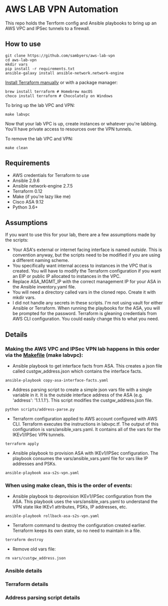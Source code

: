# AWS LAB VPN Automation
This repo holds the Terrform config and Ansible playbooks to bring up an AWS VPC and IPSec tunnels to a firewall.

## How to use
```
git clone https://github.com/sambyers/aws-lab-vpn
cd aws-lab-vpn
mkdir vars
pip install -r requirements.txt
ansible-galaxy install ansible-network.network-engine
```
[Install Terraform manually](https://learn.hashicorp.com/terraform/getting-started/install) or with a package manager:
```
brew install terraform # Homebrew macOS
choco install terraform # Chocolately on Windows
```

To bring up the lab VPC and VPN:
```
make labvpc
```
Now that your lab VPC is up, create instances or whatever you're labbing. You'll have private access to resources over the VPN tunnels.

To remove the lab VPC and VPN:
```
make clean
```

## Requirements
- AWS credentials for Terraform to use
- Ansible 2.9.6
- Ansible network-engine 2.7.5
- Terraform 0.12
- Make (if you're lazy like me)
- Cisco ASA 9.12
- Python 3.6+

## Assumptions
If you want to use this for your lab, there are a few assumptions made by the scripts:
- Your ASA's external or internet facing interface is named _outside_. This is convention anyway, but the scripts need to be modified if you are using a different naming scheme.
- You specifically want internal access to instances in the VPC that is created. You will have to modify the Terraform configuration if you want an EIP or public IP allocated to instances in the VPC.
- Replace ASA_MGMT_IP with the correct management IP for your ASA in the Ansible inventory.yaml file.
- You will need a directory called vars in the cloned repo. Create it with mkdir vars.
- I did not handle any secrets in these scripts. I'm not using vault for either Ansible or Terraform. When running the playbooks for the ASA, you will be prompted for the password. Terraform is gleaning credentials from AWS CLI configuration. You could easily change this to what you need.

## Details
### Making the AWS VPC and IPSec VPN lab happens in this order via the [Makefile](/blob/master/Makefile) (make labvpc):

- Ansible playbook to get interface facts from ASA. This creates a json file called custgw_address.json which contains the interface facts.
```
ansible-playbook copy-asa-interface-facts.yaml
```
- Address parsing script to create a simple json vars file with a single variable in it. It is the outside interface address of the ASA (e.g. 'address': '1.1.1.1'). This script modifies the custgw_address.json file.
```
python scripts/address-parse.py
```
- Terraform configuration applied to AWS account configured with AWS CLI. Terraform executes the instructions in labvpc.tf. The output of this configuration is vars/ansible_vars.yaml. It contains all of the vars for the IKEv1/IPSec VPN tunnels.
```
terraform apply
```
- Ansible playbook to provision ASA with IKEv1/IPSec configuration. The playbook consumes the vars/ansible_vars.yaml file for vars like IP addresses and PSKs.
```
ansible-playbook asa-s2s-vpn.yaml
```

### When using make clean, this is the order of events:
- Ansible playbook to deprovision IKEv1/IPSec configuration from the ASA. This playbook uses the vars/ansible_vars.yaml to understand the VPN state like IKEv1 attributes, PSKs, IP addresses, etc.
```
ansible-playbook rollback-asa-s2s-vpn.yaml
```
- Terraform command to destroy the configuration created earlier. Terraform keeps its own state, so no need to maintain in a file.
```
terraform destroy
```
- Remove old vars file:
```
rm vars/custgw_address.json
```

### Ansible details

### Terraform details

### Address parsing script details